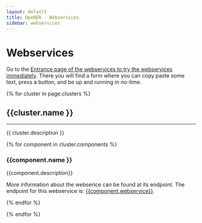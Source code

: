 ```yaml
---
layout: default
title: OpeNER - Webservices
sidebar: webservices
---
```


<div id="introduction"></div>

# Webservices

Go to the [Entrance page of the webservices to try the webservices immediately](/webservices/entrance.html). There
you will find a form where you can copy paste some text, press a button, and be
up and running in no-time.

{% for cluster in page.clusters %}

<div id="{{cluster.name | handle}}"></div>

## {{cluster.name }}

-------------------

{{ cluster.description }}

{% for component in cluster.components %}
<div id="{{component.name | handle}}"></div>

### {{component.name }}

{{component.description}}

More information about the webserice can be found at its endpoint. The endpoint for this webservice is:
[{{component.webservice}}]({{component.webservice}}).

{% endfor %}


{% endfor %}
